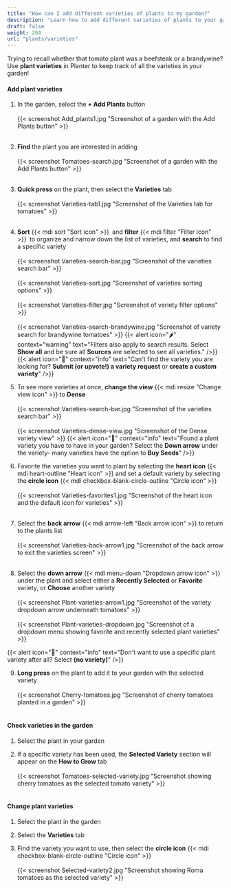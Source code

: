 ```yaml
---
title: "How can I add different varieties of plants to my garden?"
description: "Learn how to add different varieties of plants to your garden"
draft: false
weight: 204
url: "plants/varieties"
---
```


Trying to recall whether that tomato plant was a beefsteak or a brandywine?<br />
Use **plant varieties** in Planter to keep track of all the varieties in your garden!

#### Add plant varieties
1. In the garden, select the **+ Add Plants** button<br /><br />
{{< screenshot Add_plants1.jpg "Screenshot of a garden with the Add Plants button" >}}<br /><br />

2. **Find** the plant you are interested in adding<br /><br />
{{< screenshot Tomatoes-search.jpg "Screenshot of a garden with the Add Plants button" >}}<br /><br />

3. **Quick press** on the plant, then select the **Varieties** tab<br /><br />
{{< screenshot Varieties-tab1.jpg "Screenshot of the Varieties tab for tomatoes" >}}<br /><br />

4. **Sort** {{< mdi sort "Sort icon" >}} and **filter** {{< mdi filter "Filter icon" >}} to organize and narrow down the list of varieties, and **search** to find a specific variety<br /><br />
{{< screenshot Varieties-search-bar.jpg "Screenshot of the varieties search bar" >}}<br /><br />
{{< screenshot Varieties-sort.jpg "Screenshot of varieties sorting options" >}}<br /><br />
{{< screenshot Varieties-filter.jpg "Screenshot of variety filter options" >}}<br /><br />
{{< screenshot Varieties-search-brandywine.jpg "Screenshot of variety search for brandywine tomatoes" >}}
{{< alert icon="🌶️" context="warning" text="Filters also apply to search results. Select **Show all** and be sure all **Sources** are selected to see all varieties." />}}
{{< alert icon="🌱" context="info" text="Can't find the variety you are looking for? **Submit (or upvote!) a variety request** or **create a custom variety**" />}}

5. To see more varieties at once, **change the view** {{< mdi resize "Change view icon" >}} to **Dense**<br /><br />
{{< screenshot Varieties-search-bar.jpg "Screenshot of the varieties search bar" >}}<br /><br />
{{< screenshot Varieties-dense-view.jpg "Screenshot of the Dense variety view" >}}
{{< alert icon="🍅" context="info" text="Found a plant variety you have to have in your garden? Select the **Down arrow** under the variety- many varieties have the option to **Buy Seeds**" />}}

6. Favorite the varieties you want to plant by selecting the **heart icon** {{< mdi heart-outline "Heart icon" >}} and set a default variety by selecting the **circle icon** {{< mdi checkbox-blank-circle-outline "Circle icon" >}}<br /><br />
{{< screenshot Varieties-favorites1.jpg "Screenshot of the heart icon and the default icon for varieties" >}}<br /><br />

7. Select the **back arrow** {{< mdi arrow-left "Back arrow icon" >}} to return to the plants list<br /><br />
{{< screenshot Varieties-back-arrow1.jpg "Screenshot of the back arrow to exit the varieties screen" >}}<br /><br />

8. Select the **down arrow** {{< mdi menu-down "Dropdown arrow icon" >}} under the plant and select either a **Recently Selected** or **Favorite** variety, or **Choose** another variety<br /><br />
{{< screenshot Plant-varieties-arrow1.jpg "Screenshot of the variety dropdown arrow underneath tomatoes" >}}<br /><br />
{{< screenshot Plant-varieties-dropdown.jpg "Screenshot of a dropdown menu showing favorite and recently selected plant varieties" >}}

{{< alert icon="🧄" context="info" text="Don't want to use a specific plant variety after all? Select **(no variety)**" />}}

9. **Long press** on the plant to add it to your garden with the selected variety<br /><br />
{{< screenshot Cherry-tomatoes.jpg "Screenshot of cherry tomatoes planted in a garden" >}}<br /><br />

#### Check varieties in the garden
1. Select the plant in your garden

2. If a specific variety has been used, the **Selected Variety** section will appear on the **How to Grow** tab<br /><br />
{{< screenshot Tomatoes-selected-variety.jpg "Screenshot showing cherry tomatoes as the selected tomato variety" >}}<br /><br />

#### Change plant varieties
1. Select the plant in the garden

2. Select the **Varieties** tab

3. Find the variety you want to use, then select the **circle icon** {{< mdi checkbox-blank-circle-outline "Circle icon" >}}<br /><br />
{{< screenshot Selected-variety2.jpg "Screenshot showing Roma tomatoes as the selected variety" >}}
